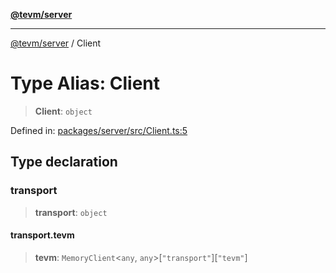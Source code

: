 [**@tevm/server**](../README.md)

***

[@tevm/server](../globals.md) / Client

# Type Alias: Client

> **Client**: `object`

Defined in: [packages/server/src/Client.ts:5](https://github.com/evmts/tevm-monorepo/blob/main/packages/server/src/Client.ts#L5)

## Type declaration

### transport

> **transport**: `object`

#### transport.tevm

> **tevm**: `MemoryClient`\<`any`, `any`\>\[`"transport"`\]\[`"tevm"`\]
